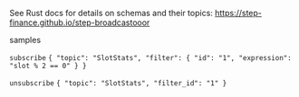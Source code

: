 See Rust docs for details on schemas and their topics:
https://step-finance.github.io/step-broadcastooor

samples

`subscribe`
`{ "topic": "SlotStats", "filter": { "id": "1", "expression": "slot % 2 == 0" } }`

`unsubscribe`
`{ "topic": "SlotStats", "filter_id": "1" }`